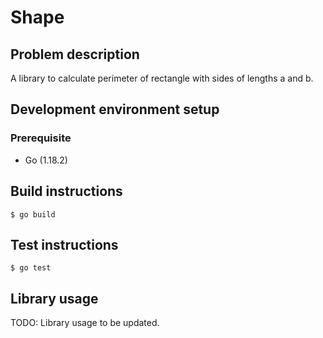 # Shape 

## Problem description

A library to calculate perimeter of rectangle with sides of lengths a and b.  

## Development environment setup

### Prerequisite

- Go (1.18.2)

## Build instructions

`$ go build `


## Test instructions

`$ go test`

## Library usage

TODO: Library usage to be updated.